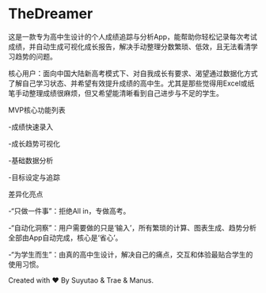 # TheDreamer

这是一款专为高中生设计的个人成绩追踪与分析App，能帮助你轻松记录每次考试成绩，并自动生成可视化成长报告，解决手动整理分数繁琐、低效，且无法看清学习趋势的问题。

核心用户：面向中国大陆新高考模式下、对自我成长有要求、渴望通过数据化方式了解自己学习状态、并希望有效提升成绩的高中生。尤其是那些觉得用Excel或纸笔手动整理成绩很麻烦，但又希望能清晰看到自己进步与不足的学生。

MVP核心功能列表

-成绩快速录入

-成长趋势可视化

-基础数据分析

-目标设定与追踪

差异化亮点

-“只做一件事”：拒绝All in，专做高考。

-“自动化洞察”：用户需要做的只是‘输入’，所有繁琐的计算、图表生成、趋势分析全部由App自动完成，核心是‘省心’。

-“为学生而生”：由真的高中生设计，解决自己的痛点，交互和体验最贴合学生的使用习惯。


Created with ❤️ By Suyutao & Trae & Manus.